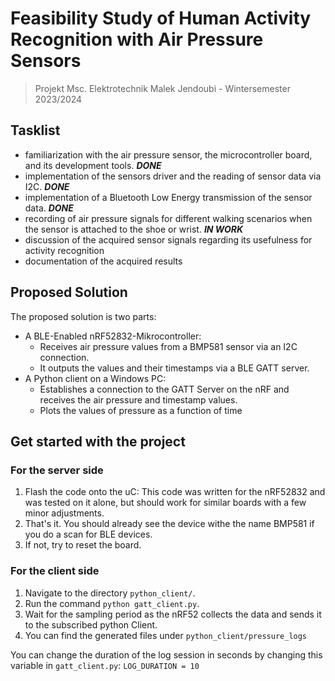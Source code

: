 # Feasibility Study of Human Activity Recognition with Air Pressure Sensors

> Projekt Msc. Elektrotechnik Malek Jendoubi - Wintersemester 2023/2024

## Tasklist

* familiarization with the air pressure sensor, the microcontroller board, and its development tools. **_DONE_**
* implementation of the sensors driver and the reading of sensor data via I2C. **_DONE_**
* implementation of a Bluetooth Low Energy transmission of the sensor data. **_DONE_**
* recording of air pressure signals for different walking scenarios when the
sensor is attached to the shoe or wrist. **_IN WORK_**
* discussion of the acquired sensor signals regarding its usefulness for activity recognition
* documentation of the acquired results

## Proposed Solution

The proposed solution is two parts:

* A BLE-Enabled nRF52832-Mikrocontroller:
  * Receives air pressure values from a BMP581 sensor via an I2C connection.
  * It outputs the values and their timestamps via a BLE GATT server.
* A Python client on a Windows PC:
  * Establishes a connection to the GATT Server on the nRF and receives the air pressure and timestamp values.
  * Plots the values of pressure as a function of time

## Get started with the project

### For the server side

1. Flash the code onto the uC: This code was written for the nRF52832 and was tested on it alone, but should work for similar boards with a few minor adjustments.
2. That's it. You should already see the device withe the name BMP581 if you do a scan for BLE devices.
3. If not, try to reset the board.

### For the client side

1. Navigate to the directory `python_client/`.
2. Run the command `python gatt_client.py`.
3. Wait for the sampling period as the nRF52 collects the data and sends it to the subscribed python Client.
4. You can find the generated files under `python_client/pressure_logs`

You can change the duration of the log session in seconds by changing this variable in `gatt_client.py`:
`LOG_DURATION = 10`
